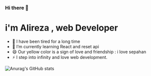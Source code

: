 ### Hi there 👋



# i'm Alireza , web Developer

- 🔭 I have been tired for a long time
- 🌱 I’m currently learning React and reset api
- 😄 Our yellow color is a sign of love and friendship : i love sepahan
- ⚡ I step into infinity and love web development.

![Anurag's GitHub stats](https://github-readme-stats.vercel.app/api?username=anuraghazra&show_icons=true&theme=radical)

